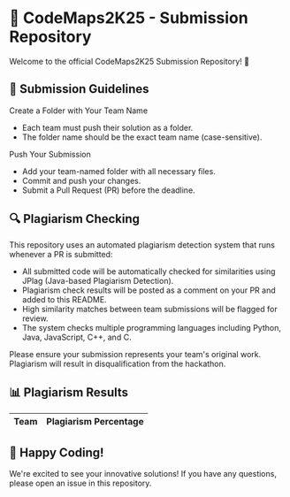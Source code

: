 # 🚀 CodeMaps2K25 - Submission Repository
Welcome to the official CodeMaps2K25 Submission Repository! 🎉

## 📌 Submission Guidelines
Create a Folder with Your Team Name
- Each team must push their solution as a folder.
- The folder name should be the exact team name (case-sensitive).

Push Your Submission
- Add your team-named folder with all necessary files.
- Commit and push your changes.
- Submit a Pull Request (PR) before the deadline.

## 🔍 Plagiarism Checking
This repository uses an automated plagiarism detection system that runs whenever a PR is submitted:

- All submitted code will be automatically checked for similarities using JPlag (Java-based Plagiarism Detection).
- Plagiarism check results will be posted as a comment on your PR and added to this README.
- High similarity matches between team submissions will be flagged for review.
- The system checks multiple programming languages including Python, Java, JavaScript, C++, and C.

Please ensure your submission represents your team's original work. Plagiarism will result in disqualification from the hackathon.

## 📊 Plagiarism Results
| Team | Plagiarism Percentage |
|------|----------------------|



## 🚀 Happy Coding!
We're excited to see your innovative solutions! If you have any questions, please open an issue in this repository.











